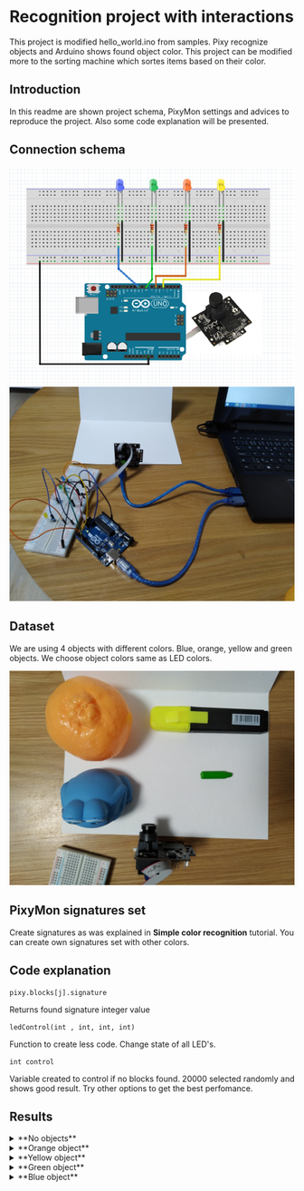 # Recognition project with interactions

This project is modified hello_world.ino from samples. Pixy recognize objects and Arduino shows found object color. This project can be modified more to the sorting machine which sortes items based on their color.

## Introduction

In this readme are shown project schema, PixyMon settings and advices to reproduce the project. Also some code explanation will be presented.

## Connection schema

![Screenshot](https://github.com/alshap/PixyRecognition/blob/master/InteractionOnRec/images/schema.png)
![Screenshot](https://github.com/alshap/PixyRecognition/blob/master/InteractionOnRec/images/schema_photo.jpg)

## Dataset

We are using 4 objects with different colors. Blue, orange, yellow and green objects. We choose object colors same as LED colors. 

![Screenshot](https://github.com/alshap/PixyRecognition/blob/master/InteractionOnRec/images/dataset.jpg)

## PixyMon signatures set

Create signatures as was explained in **Simple color recognition** tutorial. You can create own signatures set with other colors.

## Code explanation

```
pixy.blocks[j].signature
```
Returns found signature integer value
```
ledControl(int , int, int, int)
```
Function to create less code. Change state of all LED's.
```
int control
```
Variable created to control if no blocks found. 20000 selected randomly and shows good result. Try other options to get the best perfomance.


## Results

<details><summary>**No objects**</summary>
  
![Screenshot](https://github.com/alshap/PixyRecognition/blob/master/InteractionOnRec/images/result0.jpg)

</details>

<details><summary>**Orange object**</summary>
  
 ![Screenshot](https://github.com/alshap/PixyRecognition/blob/master/InteractionOnRec/images/result1.jpg)

</details>

<details><summary>**Yellow object**</summary>
  
![Screenshot](https://github.com/alshap/PixyRecognition/blob/master/InteractionOnRec/images/result2.jpg)

</details>

<details><summary>**Green object**</summary>
  
![Screenshot](https://github.com/alshap/PixyRecognition/blob/master/InteractionOnRec/images/result3.jpg)

</details>

<details><summary>**Blue object**</summary>
  
![Screenshot](https://github.com/alshap/PixyRecognition/blob/master/InteractionOnRec/images/result4.jpg)

</details>
